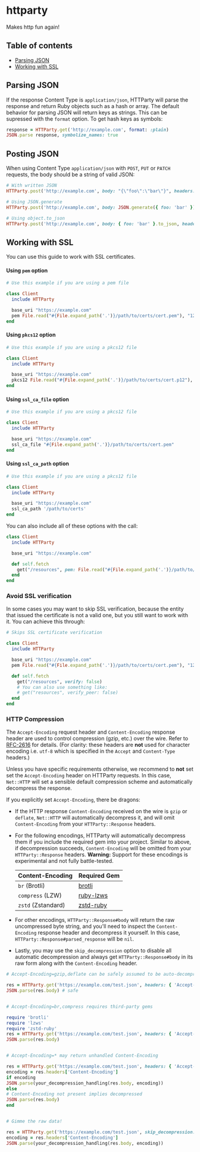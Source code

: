 # httparty

Makes http fun again!

## Table of contents
- [Parsing JSON](#parsing-json)
- [Working with SSL](#working-with-ssl)

## Parsing JSON
If the response Content Type is `application/json`, HTTParty will parse the response and return Ruby objects such as a hash or array. The default behavior for parsing JSON will return keys as strings. This can be supressed with the `format` option. To get hash keys as symbols:

```ruby
response = HTTParty.get('http://example.com', format: :plain)
JSON.parse response, symbolize_names: true
```

## Posting JSON
When using Content Type `application/json` with `POST`, `PUT` or `PATCH` requests, the body should be a string of valid JSON:

```ruby
# With written JSON
HTTParty.post('http://example.com', body: "{\"foo\":\"bar\"}", headers: { 'Content-Type' => 'application/json' })

# Using JSON.generate
HTTParty.post('http://example.com', body: JSON.generate({ foo: 'bar' }), headers: { 'Content-Type' => 'application/json' })

# Using object.to_json
HTTParty.post('http://example.com', body: { foo: 'bar' }.to_json, headers: { 'Content-Type' => 'application/json' })
```

## Working with SSL

You can use this guide to work with SSL certificates.

#### Using `pem` option

```ruby
# Use this example if you are using a pem file

class Client
  include HTTParty

  base_uri "https://example.com"
  pem File.read("#{File.expand_path('.')}/path/to/certs/cert.pem"), "123456"
end
```

#### Using `pkcs12` option

```ruby
# Use this example if you are using a pkcs12 file

class Client
  include HTTParty

  base_uri "https://example.com"
  pkcs12 File.read("#{File.expand_path('.')}/path/to/certs/cert.p12"), "123456"
end
```

#### Using `ssl_ca_file` option

```ruby
# Use this example if you are using a pkcs12 file

class Client
  include HTTParty

  base_uri "https://example.com"
  ssl_ca_file "#{File.expand_path('.')}/path/to/certs/cert.pem"
end
```

#### Using `ssl_ca_path` option

```ruby
# Use this example if you are using a pkcs12 file

class Client
  include HTTParty

  base_uri "https://example.com"
  ssl_ca_path '/path/to/certs'
end
```

You can also include all of these options with the call:

```ruby
class Client
  include HTTParty

  base_uri "https://example.com"

  def self.fetch
    get("/resources", pem: File.read("#{File.expand_path('.')}/path/to/certs/cert.pem"), pem_password: "123456")
  end
end
```

### Avoid SSL verification

In some cases you may want to skip SSL verification, because the entity that issued the certificate is not a valid one, but you still want to work with it. You can achieve this through:

```ruby
# Skips SSL certificate verification

class Client
  include HTTParty

  base_uri "https://example.com"
  pem File.read("#{File.expand_path('.')}/path/to/certs/cert.pem"), "123456"

  def self.fetch
    get("/resources", verify: false)
    # You can also use something like:
    # get("resources", verify_peer: false)
  end
end
```

### HTTP Compression

The `Accept-Encoding` request header and `Content-Encoding` response header
are used to control compression (gzip, etc.) over the wire. Refer to
[RFC-2616](https://www.w3.org/Protocols/rfc2616/rfc2616-sec14.html) for details.
(For clarity: these headers are **not** used for character encoding i.e. `utf-8`
which is specified in the `Accept` and `Content-Type` headers.)

Unless you have specific requirements otherwise, we recommend to **not** set
set the `Accept-Encoding` header on HTTParty requests. In this case, `Net::HTTP`
will set a sensible default compression scheme and automatically decompress the response.

If you explicitly set `Accept-Encoding`, there be dragons:

* If the HTTP response `Content-Encoding` received on the wire is `gzip` or `deflate`,
  `Net::HTTP` will automatically decompress it, and will omit `Content-Encoding`
  from your `HTTParty::Response` headers.

* For the following encodings, HTTParty will automatically decompress them if you include
  the required gem into your project. Similar to above, if decompression succeeds,
  `Content-Encoding` will be omitted from your `HTTParty::Response` headers.
  **Warning:** Support for these encodings is experimental and not fully battle-tested.

  | Content-Encoding | Required Gem |
  | --- | --- |
  | `br` (Brotli)      | [brotli](https://rubygems.org/gems/brotli) |
  | `compress` (LZW)   | [ruby-lzws](https://rubygems.org/gems/ruby-lzws) |
  | `zstd` (Zstandard) | [zstd-ruby](https://rubygems.org/gems/zstd-ruby) |

* For other encodings, `HTTParty::Response#body` will return the raw uncompressed byte string,
  and you'll need to inspect the `Content-Encoding` response header and decompress it yourself.
  In this case, `HTTParty::Response#parsed_response` will be `nil`.

* Lastly, you may use the `skip_decompression` option to disable all automatic decompression
  and always get `HTTParty::Response#body` in its raw form along with the `Content-Encoding` header.

```ruby
# Accept-Encoding=gzip,deflate can be safely assumed to be auto-decompressed

res = HTTParty.get('https://example.com/test.json', headers: { 'Accept-Encoding' => 'gzip,deflate,identity' })
JSON.parse(res.body) # safe


# Accept-Encoding=br,compress requires third-party gems

require 'brotli'
require 'lzws'
require 'zstd-ruby'
res = HTTParty.get('https://example.com/test.json', headers: { 'Accept-Encoding' => 'br,compress,zstd' })
JSON.parse(res.body)


# Accept-Encoding=* may return unhandled Content-Encoding

res = HTTParty.get('https://example.com/test.json', headers: { 'Accept-Encoding' => '*' })
encoding = res.headers['Content-Encoding']
if encoding
JSON.parse(your_decompression_handling(res.body, encoding))
else
# Content-Encoding not present implies decompressed
JSON.parse(res.body)
end


# Gimme the raw data!

res = HTTParty.get('https://example.com/test.json', skip_decompression: true)
encoding = res.headers['Content-Encoding']
JSON.parse(your_decompression_handling(res.body, encoding))
```
